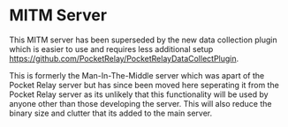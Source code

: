 # MITM Server

This MITM server has been superseded by the new data collection plugin which is easier to use and requires
less additional setup https://github.com/PocketRelay/PocketRelayDataCollectPlugin. 

This is formerly the Man-In-The-Middle server which was apart of the Pocket Relay server
but has since been moved here seperating it from the Pocket Relay server as its unlikely
that this functionality will be used by anyone other than those developing the server. This will also reduce the binary size and clutter that its added to the main server.
